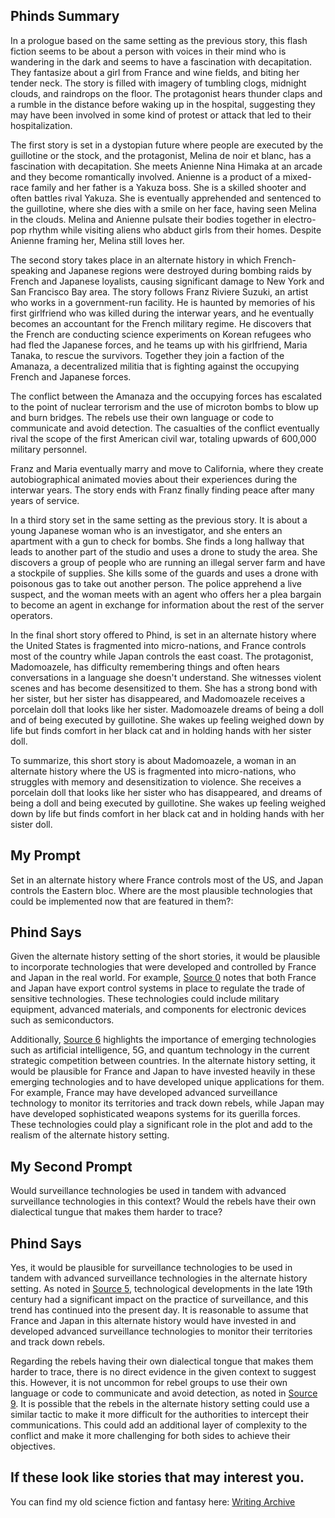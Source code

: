 ## Phinds Summary
In a prologue based on the same setting as the previous story, this flash fiction seems to be about a person with voices in their mind who is wandering in the dark and seems to have a fascination with decapitation. They fantasize about a girl from France and wine fields, and biting her tender neck. The story is filled with imagery of tumbling clogs, midnight clouds, and raindrops on the floor. The protagonist hears thunder claps and a rumble in the distance before waking up in the hospital, suggesting they may have been involved in some kind of protest or attack that led to their hospitalization.

The first story is set in a dystopian future where people are executed by the guillotine or the stock, and the protagonist, Melina de noir et blanc, has a fascination with decapitation. She meets Anienne Nina Himaka at an arcade and they become romantically involved. Anienne is a product of a mixed-race family and her father is a Yakuza boss. She is a skilled shooter and often battles rival Yakuza. She is eventually apprehended and sentenced to the guillotine, where she dies with a smile on her face, having seen Melina in the clouds. Melina and Anienne pulsate their bodies together in electro-pop rhythm while visiting aliens who abduct girls from their homes. Despite Anienne framing her, Melina still loves her.

The second story takes place in an alternate history in which French-speaking and Japanese regions were destroyed during bombing raids by French and Japanese loyalists, causing significant damage to New York and San Francisco Bay area. The story follows Franz Riviere Suzuki, an artist who works in a government-run facility. He is haunted by memories of his first girlfriend who was killed during the interwar years, and he eventually becomes an accountant for the French military regime. He discovers that the French are conducting science experiments on Korean refugees who had fled the Japanese forces, and he teams up with his girlfriend, Maria Tanaka, to rescue the survivors. Together they join a faction of the Amanaza, a decentralized militia that is fighting against the occupying French and Japanese forces. 

The conflict between the Amanaza and the occupying forces has escalated to the point of nuclear terrorism and the use of microton bombs to blow up and burn bridges. The rebels use their own language or code to communicate and avoid detection. The casualties of the conflict eventually rival the scope of the first American civil war, totaling upwards of 600,000 military personnel. 

Franz and Maria eventually marry and move to California, where they create autobiographical animated movies about their experiences during the interwar years. The story ends with Franz finally finding peace after many years of service.

In a third story set in the same setting as the previous story. It is about a young Japanese woman who is an investigator, and she enters an apartment with a gun to check for bombs. She finds a long hallway that leads to another part of the studio and uses a drone to study the area. She discovers a group of people who are running an illegal server farm and have a stockpile of supplies. She kills some of the guards and uses a drone with poisonous gas to take out another person. The police apprehend a live suspect, and the woman meets with an agent who offers her a plea bargain to become an agent in exchange for information about the rest of the server operators.

In the final short story offered to Phind, is set in an alternate history where the United States is fragmented into micro-nations, and France controls most of the country while Japan controls the east coast. The protagonist, Madomoazele, has difficulty remembering things and often hears conversations in a language she doesn't understand. She witnesses violent scenes and has become desensitized to them. She has a strong bond with her sister, but her sister has disappeared, and Madomoazele receives a porcelain doll that looks like her sister. Madomoazele dreams of being a doll and of being executed by guillotine. She wakes up feeling weighed down by life but finds comfort in her black cat and in holding hands with her sister doll. 

To summarize, this short story is about Madomoazele, a woman in an alternate history where the US is fragmented into micro-nations, who struggles with memory and desensitization to violence. She receives a porcelain doll that looks like her sister who has disappeared, and dreams of being a doll and being executed by guillotine. She wakes up feeling weighed down by life but finds comfort in her black cat and in holding hands with her sister doll.

## My Prompt
Set in an alternate history where France controls most of the US, and Japan controls the Eastern bloc. Where are the most plausible technologies that could be implemented now that are featured in them?:

## Phind Says
Given the alternate history setting of the short stories, it would be plausible to incorporate technologies that were developed and controlled by France and Japan in the real world. For example, [Source 0](http://www.cistec.or.jp/english/service/report/1605historical_background_export_control_development.pdf) notes that both France and Japan have export control systems in place to regulate the trade of sensitive technologies. These technologies could include military equipment, advanced materials, and components for electronic devices such as semiconductors. 

Additionally, [Source 6](https://gjia.georgetown.edu/2021/11/10/japan-makes-control-of-emerging-technologies-a-priority/) highlights the importance of emerging technologies such as artificial intelligence, 5G, and quantum technology in the current strategic competition between countries. In the alternate history setting, it would be plausible for France and Japan to have invested heavily in these emerging technologies and to have developed unique applications for them. For example, France may have developed advanced surveillance technology to monitor its territories and track down rebels, while Japan may have developed sophisticated weapons systems for its guerilla forces. These technologies could play a significant role in the plot and add to the realism of the alternate history setting.

## My Second Prompt
Would surveillance technologies be used in tandem with advanced surveillance technologies in this context? Would the rebels have their own dialectical tungue that makes them harder to trace?

## Phind Says
Yes, it would be plausible for surveillance technologies to be used in tandem with advanced surveillance technologies in the alternate history setting. As noted in [Source 5](https://nap.nationalacademies.org/read/11896/chapter/13), technological developments in the late 19th century had a significant impact on the practice of surveillance, and this trend has continued into the present day. It is reasonable to assume that France and Japan in this alternate history would have invested in and developed advanced surveillance technologies to monitor their territories and track down rebels.

Regarding the rebels having their own dialectical tongue that makes them harder to trace, there is no direct evidence in the given context to suggest this. However, it is not uncommon for rebel groups to use their own language or code to communicate and avoid detection, as noted in [Source 9](https://www.aclu.org/issues/privacy-technology/surveillance-technologies). It is possible that the rebels in the alternate history setting could use a similar tactic to make it more difficult for the authorities to intercept their communications. This could add an additional layer of complexity to the conflict and make it more challenging for both sides to achieve their objectives.

## If these look like stories that may interest you.
You can find my old science fiction and fantasy here: [Writing Archive](https://lwflouisa.codeberg.page/WritingArchive/)
